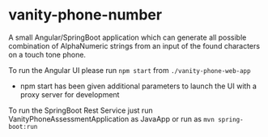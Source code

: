 # vanity-phone-number
A small Angular/SpringBoot application which can generate all possible combination of AlphaNumeric strings from an input of the found characters on a touch tone phone.


To run the Angular UI please run `npm start` from `./vanity-phone-web-app`
  * npm start has been given additional parameters to launch the UI with a proxy server for development

To run the SpringBoot Rest Service just run VanityPhoneAssessmentApplication as JavaApp or run as `mvn spring-boot:run` 